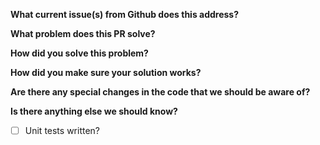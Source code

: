 **What current issue(s) from Github does this address?**

**What problem does this PR solve?**

**How did you solve this problem?**

**How did you make sure your solution works?**

**Are there any special changes in the code that we should be aware of?**

**Is there anything else we should know?**

- [ ] Unit tests written?
